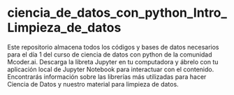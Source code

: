 # ciencia_de_datos_con_python_Intro_Limpieza_de_datos
Este repositorio almacena todos los códigos y bases de datos necesarios para el día 1 del curso de ciencia de datos con python de la comunidad Mcoder.ai. Descarga la libreta Jupyter en tu computadora y ábrelo con tu aplicación local de Jupyter Notebook para interactuar con el contenido. Encontrarás información sobre las librerías más utilizadas para hacer Ciencia de Datos y nuestro material para limpieza de datos. 
